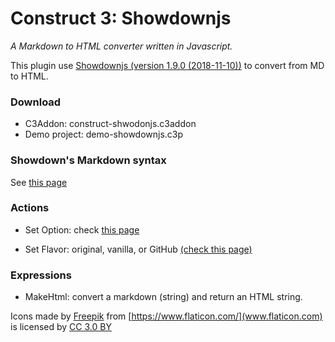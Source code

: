 # Construct 3: Showdownjs

_A Markdown to HTML converter written in Javascript._

This plugin use [Showdownjs (version 1.9.0 (2018-11-10))](http://showdownjs.com/) to convert from MD to HTML.

### Download
  * C3Addon: construct-shwodonjs.c3addon
  * Demo project: demo-showdownjs.c3p

### Showdown's Markdown syntax
See [this  page](https://github.com/showdownjs/showdown/wiki/Showdown's-Markdown-syntax)

### Actions

* Set Option: check [this page](https://github.com/showdownjs/showdown/blob/b08f9a04a0207729d813c88cb8b867d89b6014ab/README.md#valid-options)

* Set Flavor: original, vanilla, or GitHub [(check this page)](https://github.com/showdownjs/showdown/blob/b08f9a04a0207729d813c88cb8b867d89b6014ab/README.md#flavors)

### Expressions

* MakeHtml: convert a markdown (string) and return an HTML string.



Icons made by [Freepik](https://www.freepik.com/) from [https://www.flaticon.com/](www.flaticon.com) is licensed by [CC 3.0 BY](http://creativecommons.org/licenses/by/3.0/)
